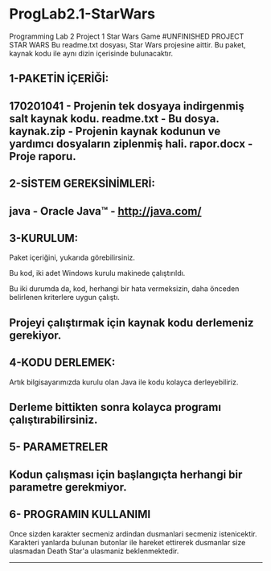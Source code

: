 # ProgLab2.1-StarWars
Programming Lab 2 Project 1 Star Wars Game
#UNFINISHED PROJECT 
STAR WARS
Bu readme.txt dosyası, Star Wars projesine aittir.
Bu paket, kaynak kodu ile aynı dizin içerisinde bulunacaktır.


1-PAKETİN İÇERİĞİ:
----------
170201041 - Projenin tek dosyaya indirgenmiş salt kaynak kodu.
readme.txt - Bu dosya.
kaynak.zip - Projenin kaynak kodunun ve yardımcı dosyaların ziplenmiş hali.
rapor.docx - Proje raporu.
----------


2-SİSTEM GEREKSİNİMLERİ:
-------------------
java - Oracle Java™ - http://java.com/
-------------------


3-KURULUM:
-------------------
Paket içeriğini, yukarıda görebilirsiniz.

Bu kod, iki adet Windows kurulu makinede çalıştırıldı.

Bu iki durumda da, kod, herhangi bir hata vermeksizin, daha önceden
belirlenen kriterlere uygun çalıştı.

Projeyi çalıştırmak için kaynak kodu derlemeniz gerekiyor.
-------------------


4-KODU DERLEMEK:
------------------
Artık bilgisayarımızda kurulu olan Java ile kodu kolayca derleyebiliriz.

Derleme bittikten sonra kolayca programı çalıştırabilirsiniz.
------------------


5- PARAMETRELER
---------------------------
Kodun çalışması için başlangıçta herhangi bir parametre gerekmiyor.
---------------------------


6- PROGRAMIN KULLANIMI
-----------------------------
Once sizden karakter secmeniz ardindan dusmanlari secmeniz istenicektir.
Karakteri yanlarda bulunan butonlar ile hareket ettirerek dusmanlar size 
ulasmadan Death Star'a ulasmaniz beklenmektedir.

-----------------------------
